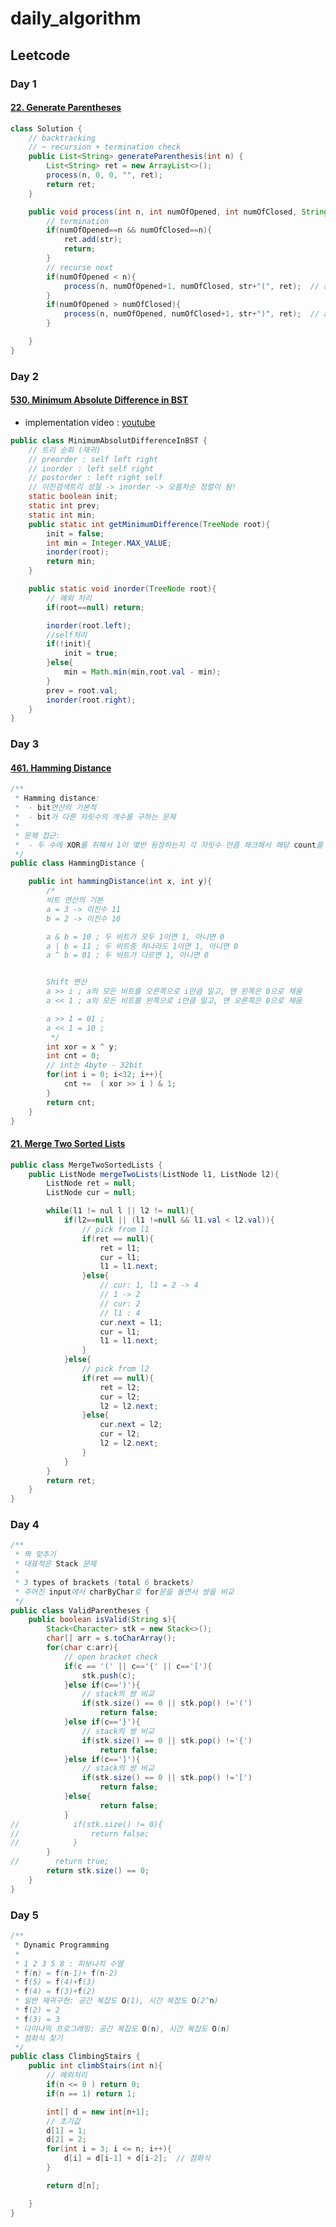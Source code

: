 # daily_algorithm

## Leetcode
### Day 1
#### [22. Generate Parentheses](https://github.com/ericbyeric/daily_algorithm/blob/main/daily_algo/src/main/java/leetcode/GenerateParentheses.java)

```java
class Solution {
    // backtracking
    // ~ recursion + termination check
    public List<String> generateParenthesis(int n) {
        List<String> ret = new ArrayList<>();
        process(n, 0, 0, "", ret);
        return ret;
    }

    public void process(int n, int numOfOpened, int numOfClosed, String str, List<String> ret ){
        // termination
        if(numOfOpened==n && numOfClosed==n){
            ret.add(str);
            return;
        }
        // recurse next
        if(numOfOpened < n){
            process(n, numOfOpened+1, numOfClosed, str+"(", ret);  // add open bracket
        }
        if(numOfOpened > numOfClosed){
            process(n, numOfOpened, numOfClosed+1, str+")", ret);  // add closed bracket
        }

    }
}
```

### Day 2
#### [530. Minimum Absolute Difference in BST](https://github.com/ericbyeric/daily_algorithm/blob/main/daily_algo/src/main/java/leetcode/day002/MinimumAbsolutDifferenceInBST.java)
- implementation video : [youtube](https://www.youtube.com/watch?v=utCGIXhbYBU&t=13s&ab_channel=%EA%B3%84%ED%94%BC%EC%B8%84%EB%A1%9C%EC%8A%A4cinnamonchurros)
```java
public class MinimumAbsolutDifferenceInBST {
    // 트리 순회 (재귀)
    // preorder : self left right
    // inorder : left self right
    // postorder : left right self
    // 이진검색트리 성질 -> inorder -> 오름차순 정렬이 됨!
    static boolean init;
    static int prev;
    static int min;
    public static int getMinimumDifference(TreeNode root){
        init = false;
        int min = Integer.MAX_VALUE;
        inorder(root);
        return min;
    }

    public static void inorder(TreeNode root){
        // 예외 처리
        if(root==null) return;

        inorder(root.left);
        //self처리
        if(!init){
            init = true;
        }else{
            min = Math.min(min,root.val - min);
        }
        prev = root.val;
        inorder(root.right);
    }
}
```


### Day 3 
#### [461. Hamming Distance](https://github.com/ericbyeric/daily_algorithm/blob/main/daily_algo/src/main/java/leetcode/day003/HammingDistance.java)
```java
/**
 * Hamming distance:
 *  - bit연산의 기본적
 *  - bit가 다른 자릿수의 개수를 구하는 문제
 *
 * 문제 접근:
 *  - 두 수에 XOR를 취해서 1이 몇번 등장하는지 각 자릿수 만큼 체크해서 해당 count를 반환
 */
public class HammingDistance {

    public int hammingDistance(int x, int y){
        /*
        비트 연산의 기본
        a = 3 -> 이진수 11
        b = 2 -> 이진수 10

        a & b = 10 ; 두 비트가 모두 1이면 1, 아니면 0
        a | b = 11 ; 두 비트중 하나라도 1이면 1, 아니면 0
        a ^ b = 01 ; 두 비트가 다르면 1, 아니면 0


        Shift 연산
        a >> i ; a의 모든 비트를 오른쪽으로 i만큼 밀고, 맨 왼쪽은 0으로 채움
        a << 1 ; a의 모든 비트를 왼쪽으로 i만큼 밀고, 맨 오른쪽은 0으로 채움

        a >> 1 = 01 ;
        a << 1 = 10 ;
         */
        int xor = x ^ y;
        int cnt = 0;
        // int는 4byte - 32bit
        for(int i = 0; i<32; i++){
            cnt +=  ( xor >> i ) & 1;
        }
        return cnt;
    }
}
```
#### [21. Merge Two Sorted Lists](https://github.com/ericbyeric/daily_algorithm/blob/main/daily_algo/src/main/java/leetcode/day003/MergeTwoSortedLists.java)
```java
public class MergeTwoSortedLists {
    public ListNode mergeTwoLists(ListNode l1, ListNode l2){
        ListNode ret = null;
        ListNode cur = null;

        while(l1 != nul l || l2 != null){
            if(l2==null || (l1 !=null && l1.val < l2.val)){
                // pick from l1
                if(ret == null){
                    ret = l1;
                    cur = l1;
                    l1 = l1.next;
                }else{
                    // cur: 1, l1 = 2 -> 4
                    // 1 -> 2
                    // cur: 2
                    // l1 : 4
                    cur.next = l1;
                    cur = l1;
                    l1 = l1.next;
                }
            }else{
                // pick from l2
                if(ret == null){
                    ret = l2;
                    cur = l2;
                    l2 = l2.next;
                }else{
                    cur.next = l2;
                    cur = l2;
                    l2 = l2.next;
                }
            }
        }
        return ret;
    }
}
```

### Day 4
```java
/**
 * 짝 맞추기
 * 대표적은 Stack 문제
 *
 * 3 types of brackets (total 6 brackets)
 * 주어진 input에서 charByChar로 for문을 돌면서 쌍을 비교
 */
public class ValidParentheses {
    public boolean isValid(String s){
        Stack<Character> stk = new Stack<>();
        char[] arr = s.toCharArray();
        for(char c:arr){
            // open bracket check
            if(c == '(' || c=='{' || c=='['){
                stk.push(c);
            }else if(c==')'){
                // stack의 쌍 비교
                if(stk.size() == 0 || stk.pop() !='(')
                    return false;
            }else if(c=='}'){
                // stack의 쌍 비교
                if(stk.size() == 0 || stk.pop() !='{')
                    return false;
            }else if(c==']'){
                // stack의 쌍 비교
                if(stk.size() == 0 || stk.pop() !='[')
                    return false;
            }else{
                    return false;
            }
//            if(stk.size() != 0){
//                return false;
//            }
        }
//        return true;
        return stk.size() == 0;
    }
}
```

### Day 5
```java
/**
 * Dynamic Programming
 *
 * 1 2 3 5 8 : 피보나치 수열
 * f(n) = f(n-1)+ f(n-2)
 * f(5) = f(4)+f(3)
 * f(4) = f(3)+f(2)
 * 일반 재귀구현: 공간 복잡도 O(1), 시간 복잡도 O(2^n)
 * f(2) = 2
 * f(3) = 3
 * 다이나믹 프로그래밍: 공간 복잡도 O(n), 시간 복잡도 O(n)
 * 점화식 찾기
 */
public class ClimbingStairs {
    public int climbStairs(int n){
        // 예외처리
        if(n <= 0 ) return 0;
        if(n == 1) return 1;

        int[] d = new int[n+1];
        // 초기값
        d[1] = 1;
        d[2] = 2;
        for(int i = 3; i <= n; i++){
            d[i] = d[i-1] + d[i-2];  // 점화식
        }

        return d[n];

    }
}

```